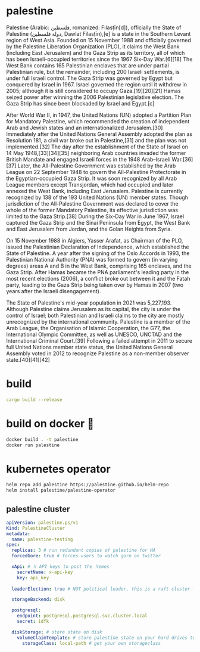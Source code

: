 # palestine
Palestine (Arabic: فلسطين, romanized: Filasṭīn[d]), officially the State of Palestine (دولة فلسطين, Dawlat Filasṭīn),[e] is a state in the Southern Levant region of West Asia. Founded on 15 November 1988 and officially governed by the Palestine Liberation Organization (PLO), it claims the West Bank (including East Jerusalem) and the Gaza Strip as its territory, all of which has been Israeli-occupied territories since the 1967 Six-Day War.[6][18] The West Bank contains 165 Palestinian enclaves that are under partial Palestinian rule, but the remainder, including 200 Israeli settlements, is under full Israeli control. The Gaza Strip was governed by Egypt but conquered by Israel in 1967. Israel governed the region until it withdrew in 2005; although it is still considered to occupy Gaza.[19][20][21] Hamas seized power after winning the 2006 Palestinian legislative election. The Gaza Strip has since been blockaded by Israel and Egypt.[c]

After World War II, in 1947, the United Nations (UN) adopted a Partition Plan for Mandatory Palestine, which recommended the creation of independent Arab and Jewish states and an internationalized Jerusalem.[30] Immediately after the United Nations General Assembly adopted the plan as Resolution 181, a civil war broke out in Palestine,[31] and the plan was not implemented.[32] The day after the establishment of the State of Israel on 14 May 1948,[33][34][35] neighboring Arab countries invaded the former British Mandate and engaged Israeli forces in the 1948 Arab–Israeli War.[36][37] Later, the All-Palestine Government was established by the Arab League on 22 September 1948 to govern the All-Palestine Protectorate in the Egyptian-occupied Gaza Strip. It was soon recognized by all Arab League members except Transjordan, which had occupied and later annexed the West Bank, including East Jerusalem. Palestine is currently recognized by 138 of the 193 United Nations (UN) member states. Though jurisdiction of the All-Palestine Government was declared to cover the whole of the former Mandatory Palestine, its effective jurisdiction was limited to the Gaza Strip.[38] During the Six-Day War in June 1967, Israel captured the Gaza Strip and the Sinai Peninsula from Egypt, the West Bank and East Jerusalem from Jordan, and the Golan Heights from Syria.

On 15 November 1988 in Algiers, Yasser Arafat, as Chairman of the PLO, issued the Palestinian Declaration of Independence, which established the State of Palestine. A year after the signing of the Oslo Accords in 1993, the Palestinian National Authority (PNA) was formed to govern (in varying degrees) areas A and B in the West Bank, comprising 165 enclaves, and the Gaza Strip. After Hamas became the PNA parliament's leading party in the most recent elections (2006), a conflict broke out between it and the Fatah party, leading to the Gaza Strip being taken over by Hamas in 2007 (two years after the Israeli disengagement).

The State of Palestine's mid-year population in 2021 was 5,227,193. Although Palestine claims Jerusalem as its capital, the city is under the control of Israel; both Palestinian and Israeli claims to the city are mostly unrecognized by the international community. Palestine is a member of the Arab League, the Organisation of Islamic Cooperation, the G77, the International Olympic Committee, as well as UNESCO, UNCTAD and the International Criminal Court.[39] Following a failed attempt in 2011 to secure full United Nations member state status, the United Nations General Assembly voted in 2012 to recognize Palestine as a non-member observer state.[40][41][42]

# build
```yaml
cargo build --release
```

# build on docker 🚀

```bash
docker build . -t palestine
docker run palestine
```

# kubernetes operator

```bash
helm repo add palestine https://palestine.github.io/helm-repo
helm install palestine/palestine-operator
```

## palestine cluster
```yaml
apiVersion: palestine.ps/v1
Kind: PalestineCluster
metadata:
  name: palestine-testing
spec:
  replicas: 3 # run redundant copies of palestine for HA
  forcedGore: true # forces users to watch gore on twitter

  xApi: # 𝕏 API keys to post the 𝕏emes
    secretName: x-api-key
    key: api_key
    
  leaderElection: true # NOT political leader, this is a raft cluster leader that runs the palestine program

  storageBackend: disk

  postgresql:
    endpoint: postgresql.postgresql.svc.cluster.local
    secret: idfk

  diskStorage: # store state on disk
    volumeClaimTemplate: # store palestine state on your hard drives today!
      storageClass: local-path # get your own storageclass
```
